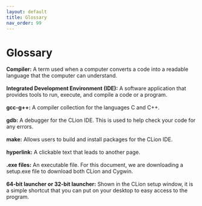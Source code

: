 ```yaml
---
layout: default
title: Glossary
nav_order: 99
---
```

# Glossary
<b>Compiler:</b> A term used when a computer converts a code into a readable language that the computer can understand.
<br/><br/>
<b>Integrated Development Environment (IDE):</b> A software application that provides tools to run, execute, and compile a code or a program.
<br/><br/>
<b>gcc-g++:</b> A compiler collection for the languages C and C++.
<br/><br/>
<b>gdb:</b> A debugger for the CLion IDE. This is used to help check your code for any errors.
<br/><br/>
<b>make:</b> Allows users to build and install packages for the CLion IDE.
<br/><br/>
<b>hyperlink:</b> A clickable text that leads to another page.
<br/><br/>
<b>.exe files:</b> An executable file. For this document, we are downloading a setup.exe file to download both CLion and Cygwin.
<br/><br/>
<b>64-bit launcher or 32-bit launcher:</b> Shown in the CLion setup window, it is a simple shortcut that you can put on your desktop to easy access to the program.
<br/><br/>
